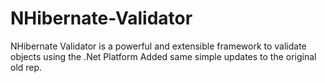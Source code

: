 NHibernate-Validator
====================

NHibernate Validator is a powerful and extensible framework to validate objects using the .Net Platform
Added same simple updates to the original old rep.
